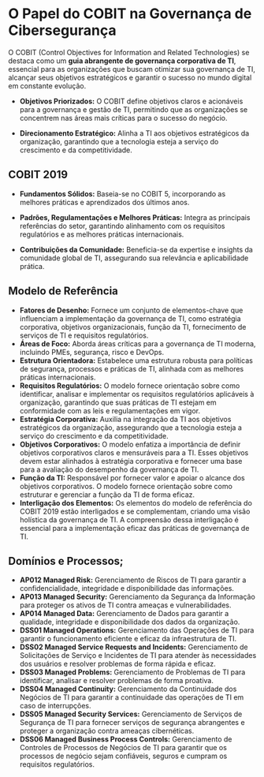# O Papel do COBIT na Governança de Cibersegurança

O COBIT (Control Objectives for Information and Related Technologies) se destaca como um **guia abrangente de governança corporativa de TI**, essencial para as organizações que buscam otimizar sua governança de TI, alcançar seus objetivos estratégicos e garantir o sucesso no mundo digital em constante evolução.

- **Objetivos Priorizados:** O COBIT define objetivos claros e acionáveis para a governança e gestão de TI, permitindo que as organizações se concentrem nas áreas mais críticas para o sucesso do negócio.

- **Direcionamento Estratégico:** Alinha a TI aos objetivos estratégicos da organização, garantindo que a tecnologia esteja a serviço do crescimento e da competitividade.

## COBIT 2019

- **Fundamentos Sólidos:** Baseia-se no COBIT 5, incorporando as melhores práticas e aprendizados dos últimos anos.

- **Padrões, Regulamentações e Melhores Práticas:** Integra as principais referências do setor, garantindo alinhamento com os requisitos regulatórios e as melhores práticas internacionais.

- **Contribuições da Comunidade:** Beneficia-se da expertise e insights da comunidade global de TI, assegurando sua relevância e aplicabilidade prática.

## Modelo de Referência

- **Fatores de Desenho:** Fornece um conjunto de elementos-chave que influenciam a implementação da governança de TI, como estratégia corporativa, objetivos organizacionais, função da TI, fornecimento de serviços de TI e requisitos regulatórios.
- **Áreas de Foco:** Aborda áreas críticas para a governança de TI moderna, incluindo PMEs, segurança, risco e DevOps.
- **Estrutura Orientadora:** Estabelece uma estrutura robusta para políticas de segurança, processos e práticas de TI, alinhada com as melhores práticas internacionais.
- **Requisitos Regulatórios:** O modelo fornece orientação sobre como identificar, analisar e implementar os requisitos regulatórios aplicáveis à organização, garantindo que suas práticas de TI estejam em conformidade com as leis e regulamentações em vigor.
- **Estratégia Corporativa:** Auxilia na integração da TI aos objetivos estratégicos da organização, assegurando que a tecnologia esteja a serviço do crescimento e da competitividade.
- **Objetivos Corporativos:** O modelo enfatiza a importância de definir objetivos corporativos claros e mensuráveis para a TI. Esses objetivos devem estar alinhados à estratégia corporativa e fornecer uma base para a avaliação do desempenho da governança de TI.
- **Função da TI:** Responsável por fornecer valor e apoiar o alcance dos objetivos corporativos. O modelo fornece orientação sobre como estruturar e gerenciar a função da TI de forma eficaz.
- **Interligação dos Elementos:** Os elementos do modelo de referência do COBIT 2019 estão interligados e se complementam, criando uma visão holística da governança de TI. A compreensão dessa interligação é essencial para a implementação eficaz das práticas de governança de TI.

## Domínios e Processos;

- **AP012 Managed Risk:** Gerenciamento de Riscos de TI para garantir a confidencialidade, integridade e disponibilidade das informações.
- **AP013 Managed Security:** Gerenciamento da Segurança da Informação para proteger os ativos de TI contra ameaças e vulnerabilidades.
- **AP014 Managed Data:** Gerenciamento de Dados para garantir a qualidade, integridade e disponibilidade dos dados da organização.
- **DSS01 Managed Operations:** Gerenciamento das Operações de TI para garantir o funcionamento eficiente e eficaz da infraestrutura de TI.
- **DSS02 Managed Service Requests and Incidents:** Gerenciamento de Solicitações de Serviço e Incidentes de TI para atender às necessidades dos usuários e resolver problemas de forma rápida e eficaz.
- **DSS03 Managed Problems:** Gerenciamento de Problemas de TI para identificar, analisar e resolver problemas de forma proativa.
- **DSS04 Managed Continuity:** Gerenciamento da Continuidade dos Negócios de TI para garantir a continuidade das operações de TI em caso de interrupções.
- **DSS05 Managed Security Services:** Gerenciamento de Serviços de Segurança de TI para fornecer serviços de segurança abrangentes e proteger a organização contra ameaças cibernéticas.
- **DSS06 Managed Business Process Controls:** Gerenciamento de Controles de Processos de Negócios de TI para garantir que os processos de negócio sejam confiáveis, seguros e cumpram os requisitos regulatórios.